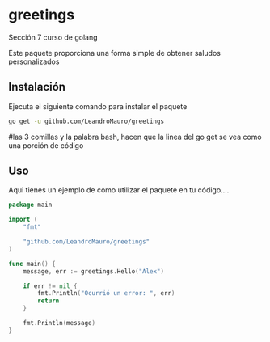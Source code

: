 # greetings
Sección 7 curso de golang

Este paquete proporciona una forma simple de obtener saludos personalizados

## Instalación
Ejecuta el siguiente comando para instalar el paquete

```bash
go get -u github.com/LeandroMauro/greetings
```

#las 3 comillas y la palabra bash, hacen que la linea del go get se vea como una porción de código

## Uso

Aqui tienes un ejemplo de como utilizar el paquete en tu código....

```go
package main

import (
	"fmt"

	"github.com/LeandroMauro/greetings"
)

func main() {
	message, err := greetings.Hello("Alex")

	if err != nil {
		fmt.Println("Ocurrió un error: ", err)
		return
	}

	fmt.Println(message)
}
```